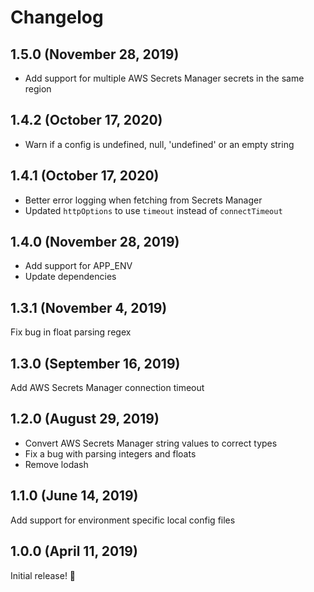 # Changelog

## 1.5.0 (November 28, 2019)

- Add support for multiple AWS Secrets Manager secrets in the same region

## 1.4.2 (October 17, 2020)

- Warn if a config is undefined, null, 'undefined' or an empty string

## 1.4.1 (October 17, 2020)

- Better error logging when fetching from Secrets Manager
- Updated `httpOptions` to use `timeout` instead of `connectTimeout`

## 1.4.0 (November 28, 2019)

- Add support for APP_ENV
- Update dependencies

## 1.3.1 (November 4, 2019)

Fix bug in float parsing regex

## 1.3.0 (September 16, 2019)

Add AWS Secrets Manager connection timeout

## 1.2.0 (August 29, 2019)

- Convert AWS Secrets Manager string values to correct types
- Fix a bug with parsing integers and floats
- Remove lodash

## 1.1.0 (June 14, 2019)

Add support for environment specific local config files

## 1.0.0 (April 11, 2019)

Initial release! :tada:
